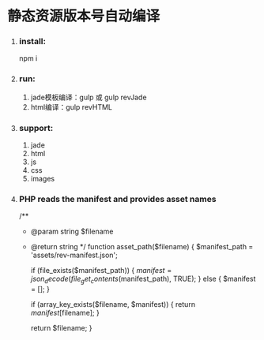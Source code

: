 # 静态资源版本号自动编译


 	
1. ### install:  
	npm i 
2. ### run:    
	1. jade模板编译：gulp 或	gulp revJade
	2. html编译：gulp revHTML
	
3. ### support:
	1. jade
	2. html
	3. js
	4. css
	5. images
4. ### PHP reads the manifest and provides asset names

	/**
	 * @param  string  $filename
	 * @return string
	 */
	function asset_path($filename) {
	    $manifest_path = 'assets/rev-manifest.json';

	    if (file_exists($manifest_path)) {
	        $manifest = json_decode(file_get_contents($manifest_path), TRUE);
	    } else {
	        $manifest = [];
	    }

	    if (array_key_exists($filename, $manifest)) {
	        return $manifest[$filename];
	    }

	    return $filename;
	}


	

